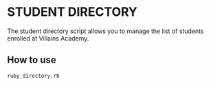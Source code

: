 # STUDENT DIRECTORY #

The student directory script allows you to manage the list of students enrolled at Villains Academy.

## How to use ##

```shell
ruby_directory.rb
```
